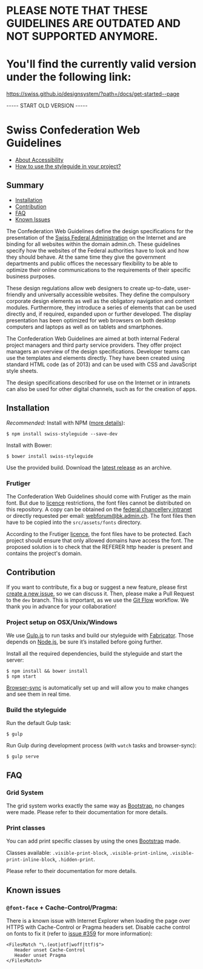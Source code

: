 # PLEASE NOTE THAT THESE GUIDELINES ARE OUTDATED AND NOT SUPPORTED ANYMORE.
# You'll find the currently valid version under the following link:
https://swiss.github.io/designsystem/?path=/docs/get-started--page






----- START OLD VERSION -----

# Swiss Confederation Web Guidelines

- [About Accessibility](Accessibility.md)
- [How to use the styleguide in your project?](HOWTO.md)


## Summary

- [Installation](#installation)
- [Contribution](#contribution)
- [FAQ](#faq)
- [Known Issues](#known-issues)

The Confederation Web Guidelines define the design specifications for the presentation of the [Swiss Federal Administration](http://www.admin.ch) on the Internet and are binding for all websites within the domain admin.ch. These guidelines specify how the websites of the Federal authorities have to look and how they should behave. At the same time they give the government departments and public offices the necessary flexibility to be able to optimize their online communications to the requirements of their specific business purposes.

These design regulations allow web designers to create up-to-date, user-friendly and universally accessible websites. They define the compulsory corporate design elements as well as the obligatory navigation and content modules. Furthermore, they introduce a series of elements that can be used directly and, if required, expanded upon or further developed. The display presentation has been optimized for web browsers on both desktop computers and laptops as well as on tablets and smartphones.

The Confederation Web Guidelines are aimed at both internal Federal project managers and third party service providers. They offer project managers an overview of the design specifications. Developer teams can use the templates and elements directly. They have been created using standard HTML code (as of 2013) and can be used with CSS and JavaScript style sheets.

The design specifications described for use on the Internet or in intranets can also be used for other digital channels, such as for the creation of apps.

## Installation

*Recommended:* Install with NPM ([more details](HOWTO.md)):

```
$ npm install swiss-styleguide --save-dev
```

Install with Bower:

```
$ bower install swiss-styleguide
```

Use the provided build. Download the [latest release](https://github.com/swiss/styleguide/releases/latest) as an archive.

### Frutiger

The Confederation Web Guidelines should come with Frutiger as the main font. But due to [licence](src/assets/fonts/LICENSE) restrictions, the font files cannot be distributed on this repository.
A copy can be obtained on the [federal chancellery intranet]( 
https://intranet.bk.admin.ch/bk-intra/de/home/dl-koordination-bund/kommunikation/webforum-bund/Downloads.html) or directly requested per email: [webforum@bk.admin.ch](mailto:webforum@bk.admin.ch). The font files then have to be copied into the `src/assets/fonts` directory.
 
According to the Frutiger [licence](src/assets/fonts/LICENSE), the font files have to be protected. Each project should ensure that only allowed domains have access the font. The proposed solution is to check that the REFERER http header is present and contains the project's domain.


## Contribution

If you want to contribute, fix a bug or suggest a new feature, please first [create a new issue](https://github.com/swiss/styleguide/issues/new), so we can discuss it. Then, please make a Pull Request to the `dev` branch. This is important, as we use the [Git Flow](https://github.com/swiss/styleguide/issues/new) workflow. We thank you in advance for your collaboration!


### Project setup on OSX/Unix/Windows

We use [Gulp.js](http://gulpjs.com) to run tasks and build our styleguide with [Fabricator](http://fbrctr.github.io/). Those depends on [Node.js](http://nodejs.org), be sure it’s installed before going further.

Install all the required dependencies, build the styleguide and start the server:

```
$ npm install && bower install
$ npm start
```

[Browser-sync](http://www.browsersync.io) is automatically set up and will allow you to make changes and see them in real time.

### Build the styleguide

Run the default Gulp task:

```
$ gulp
```

Run Gulp during development process (with `watch` tasks and browser-sync):

```
$ gulp serve
```

## FAQ

### Grid System

The grid system works exactly the same way as [Bootstrap](http://getbootstrap.com/css/#grid), no changes were made. Please refer to their documentation for more details.

### Print classes

You can add print specific classes by using the ones [Bootstrap](http://getbootstrap.com/css/#responsive-utilities-print) made. 

Classes available: `.visible-print-block`, `.visible-print-inline`, `.visible-print-inline-block`, `.hidden-print`.

Please refer to their documentation for more details.

## Known issues

### `@font-face` + Cache-Control/Pragma: 
There is a known issue with Internet Explorer when loading the page over HTTPS with Cache-Control or Pragma headers set. Disable cache control on fonts to fix it (refer to [issue #359](https://github.com/swiss/styleguide/issues/359) for more information):

```
<FilesMatch "\.(eot|otf|woff|ttf)$">
   Header unset Cache-Control
   Header unset Pragma
</FilesMatch>
```
